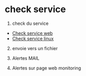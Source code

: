 # check service
1. check du service
  - [Check service web](check_https.sh)
  - [Check service linux](check_service.sh)
2. envoie vers un fichier

3. Alertes MAIL
4. Alertes sur page web monitoring
